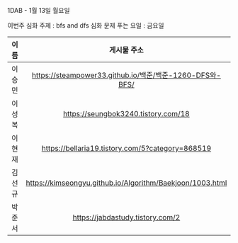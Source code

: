 1DAB - 1월 13일 월요일

이번주 심화 주제 : bfs and dfs
심화 문제 푸는 요일 : 금요일

| 이름 |게시물 주소|
| :------: | :----------------------------------------------------------: |
| 이승민 | https://steampower33.github.io/백준/백준-1260-DFS와-BFS/ |
| 이성복 | https://seungbok3240.tistory.com/18 |
| 이현재 | https://bellaria19.tistory.com/5?category=868519 |
| 김선규 | https://kimseongyu.github.io/Algorithm/Baekjoon/1003.html |
| 박준서 | https://jabdastudy.tistory.com/2 |